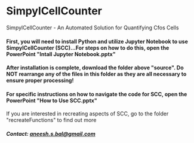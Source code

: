 # SimpylCellCounter
SimpylCellCounter - An Automated Solution for Quantifying Cfos Cells

#### First, you will need to install Python and utilize Jupyter Notebook to use SimpylCellCounter (SCC)...For steps on how to do this, open the PowerPoint "Intall Jupyter Notebook.pptx"

#### After installation is complete, download the folder above "source". Do NOT rearrange any of the files in this folder as they are all necessary to ensure proper processing!

#### For specific instructions on how to navigate the code for SCC, open the PowerPoint "How to Use SCC.pptx"

If you are interested in recreating aspects of SCC, go to the folder "recreateFunctions" to find out more

##### Contact: aneesh.s.bal@gmail.com
